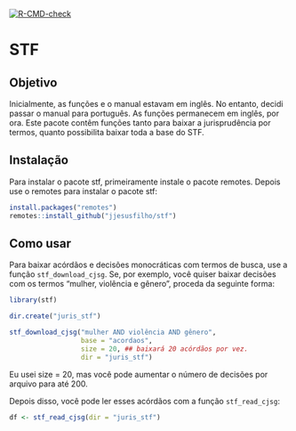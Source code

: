 
<!-- badges: start -->

[![R-CMD-check](https://github.com/jjesusfilho/stf/actions/workflows/R-CMD-check.yaml/badge.svg)](https://github.com/jjesusfilho/stf/actions/workflows/R-CMD-check.yaml)
<!-- badges: end -->

# STF

## Objetivo

Inicialmente, as funções e o manual estavam em inglês. No entanto,
decidi passar o manual para português. As funções permanecem em inglês, por
ora. Este pacote contêm funções tanto para baixar a jurisprudência por
termos, quanto possibilita baixar toda a base do STF.

## Instalação

Para instalar o pacote stf, primeiramente instale o pacote remotes.
Depois use o remotes para instalar o pacote stf:

``` r
install.packages("remotes")
remotes::install_github("jjesusfilho/stf")
```

## Como usar

Para baixar acórdãos e decisões monocráticas com termos de busca, use a
função `stf_download_cjsg`. Se, por exemplo, você quiser baixar decisões
com os termos “mulher, violência e gênero”, proceda da seguinte forma:

``` r
library(stf)

dir.create("juris_stf")

stf_download_cjsg("mulher AND violência AND gênero", 
                  base = "acordaos",
                  size = 20, ## baixará 20 acórdãos por vez. 
                  dir = "juris_stf")
```

Eu usei size = 20, mas você pode aumentar o número de decisões por
arquivo para até 200.

Depois disso, você pode ler esses acórdãos com a função `stf_read_cjsg`:

``` r
df <- stf_read_cjsg(dir = "juris_stf")
```
